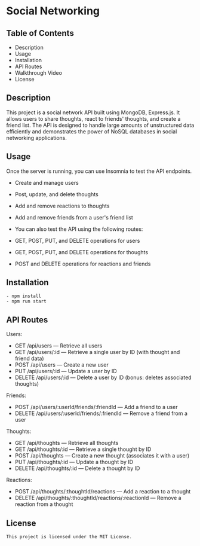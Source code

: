 # Social Networking

## Table of Contents
- Description
- Usage
- Installation
- API Routes
- Walkthrough Video
- License


## Description

This project is a social network API built using MongoDB, Express.js. It allows users to share thoughts, react to friends' thoughts, and create a friend list. The API is designed to handle large amounts of unstructured data efficiently and demonstrates the power of NoSQL databases in social networking applications.

## Usage
Once the server is running, you can use Insomnia to test the API endpoints.

* Create and manage users
* Post, update, and delete thoughts
* Add and remove reactions to thoughts
* Add and remove friends from a user's friend list
* You can also test the API using the following routes:

* GET, POST, PUT, and DELETE operations for users
* GET, POST, PUT, and DELETE operations for thoughts
* POST and DELETE operations for reactions and friends

## Installation
    - npm install
    - npm run start

## API Routes
Users:
* GET /api/users — Retrieve all users
* GET /api/users/:id — Retrieve a single user by ID (with thought and friend data)
* POST /api/users — Create a new user
* PUT /api/users/:id — Update a user by ID
* DELETE /api/users/:id — Delete a user by ID (bonus: deletes associated thoughts)

Friends:
* POST /api/users/:userId/friends/:friendId — Add a friend to a user
* DELETE /api/users/:userId/friends/:friendId — Remove a friend from a user

Thoughts:
* GET /api/thoughts — Retrieve all thoughts
* GET /api/thoughts/:id — Retrieve a single thought by ID
* POST /api/thoughts — Create a new thought (associates it with a user)
* PUT /api/thoughts/:id — Update a thought by ID
* DELETE /api/thoughts/:id — Delete a thought by ID

Reactions:
* POST /api/thoughts/:thoughtId/reactions — Add a reaction to a thought
* DELETE /api/thoughts/:thoughtId/reactions/:reactionId — Remove a reaction from a thought

## License
    This project is licensed under the MIT License.



